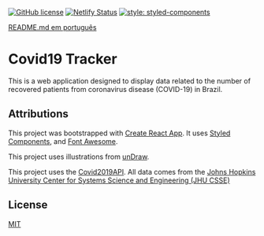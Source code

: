 [![GitHub license](https://img.shields.io/github/license/Naereen/StrapDown.js.svg)](https://github.com/Naereen/StrapDown.js/blob/master/LICENSE) [![Netlify Status](https://api.netlify.com/api/v1/badges/6c92d3e4-9736-45d9-9412-c4db2b25ad46/deploy-status)](https://app.netlify.com/sites/pedantic-shockley-94d73f/deploys) [![style: styled-components](https://img.shields.io/badge/style-%F0%9F%92%85%20styled--components-orange.svg?colorB=daa357&colorA=db748e)](https://github.com/styled-components/styled-components)


[README.md em português](https://github.com/bdsqqq/covid19-tracker/blob/master/README.pt-br.md)

# Covid19 Tracker

This is a web application designed to display data related to the number of recovered patients from coronavirus disease (COVID-19) in Brazil.

## Attributions

This project was bootstrapped with [Create React App](https://github.com/facebook/create-react-app). It uses [Styled Components](https://github.com/styled-components), and [Font Awesome](https://github.com/FortAwesome/Font-Awesome).

This project uses illustrations from [unDraw](https://undraw.co/).

This project uses the [Covid2019API](https://github.com/nat236919/Covid2019API).
 All data comes from the [Johns Hopkins University Center for Systems Science and Engineering (JHU CSSE)](https://github.com/CSSEGISandData/COVID-19)

## License
[MIT](https://choosealicense.com/licenses/mit/)
